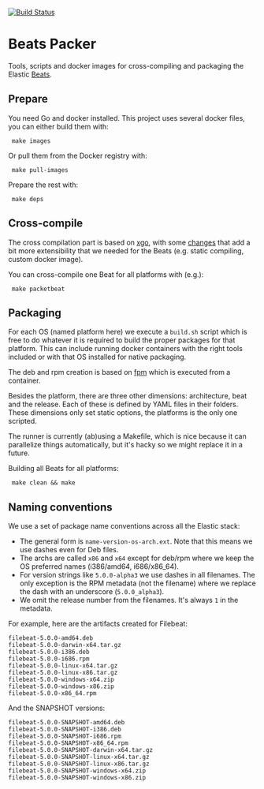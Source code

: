 [![Build Status](https://travis-ci.org/elastic/beats-packer.svg)](https://travis-ci.org/elastic/beats-packer)

# Beats Packer

Tools, scripts and docker images for cross-compiling and packaging the Elastic
[Beats](https://www.elastic.co/products/beats).

## Prepare

You need Go and docker installed. This project uses several docker files, you
can either build them with:

     make images

Or pull them from the Docker registry with:

     make pull-images

Prepare the rest with:

     make deps

## Cross-compile

The cross compilation part is based on [xgo](https://github.com/karalabe/xgo),
with some [changes](https://github.com/tsg/xgo) that add a bit more
extensibility that we needed for the Beats (e.g. static compiling, custom
docker image).

You can cross-compile one Beat for all platforms with (e.g.):

     make packetbeat

## Packaging

For each OS (named platform here) we execute a `build.sh` script which is
free to do whatever it is required to build the proper packages for that
platform. This can include running docker containers with the right tools
included or with that OS installed for native packaging.

The deb and rpm creation is based on [fpm](https://github.com/jordansissel/fpm)
which is executed from a container.

Besides the platform, there are three other dimensions: architecture,
beat and the release. Each of these is defined by YAML files in their folders.
These dimensions only set static options, the platforms is the only one
scripted.

The runner is currently (ab)using a Makefile, which is nice because it can
parallelize things automatically, but it's hacky so we might replace it in
a future.

Building all Beats for all platforms:

     make clean && make

## Naming conventions

We use a set of package name conventions across all the Elastic stack:

* The general form is `name-version-os-arch.ext`. Note that this means we
  use dashes even for Deb files.
* The archs are called `x86` and `x64` except for deb/rpm where we keep the
  OS preferred names (i386/amd64, i686/x86_64).
* For version strings like `5.0.0-alpha3` we use dashes in all filenames. The
  only exception is the RPM metadata (not the filename) where we replace the
  dash with an underscore (`5.0.0_alpha3`).
* We omit the release number from the filenames. It's always `1` in the metadata.

For example, here are the artifacts created for Filebeat:

```
filebeat-5.0.0-amd64.deb
filebeat-5.0.0-darwin-x64.tar.gz
filebeat-5.0.0-i386.deb
filebeat-5.0.0-i686.rpm
filebeat-5.0.0-linux-x64.tar.gz
filebeat-5.0.0-linux-x86.tar.gz
filebeat-5.0.0-windows-x64.zip
filebeat-5.0.0-windows-x86.zip
filebeat-5.0.0-x86_64.rpm
```

And the SNAPSHOT versions:

```
filebeat-5.0.0-SNAPSHOT-amd64.deb
filebeat-5.0.0-SNAPSHOT-i386.deb
filebeat-5.0.0-SNAPSHOT-i686.rpm
filebeat-5.0.0-SNAPSHOT-x86_64.rpm
filebeat-5.0.0-SNAPSHOT-darwin-x64.tar.gz
filebeat-5.0.0-SNAPSHOT-linux-x64.tar.gz
filebeat-5.0.0-SNAPSHOT-linux-x86.tar.gz
filebeat-5.0.0-SNAPSHOT-windows-x64.zip
filebeat-5.0.0-SNAPSHOT-windows-x86.zip
```
